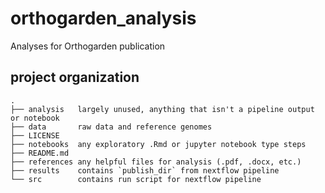 # orthogarden_analysis
Analyses for Orthogarden publication

## project organization

```
.  
├── analysis   largely unused, anything that isn't a pipeline output or notebook  
├── data       raw data and reference genomes  
├── LICENSE  
├── notebooks  any exploratory .Rmd or jupyter notebook type steps  
├── README.md  
├── references any helpful files for analysis (.pdf, .docx, etc.)  
├── results    contains `publish_dir` from nextflow pipeline  
└── src        contains run script for nextflow pipeline  
```

